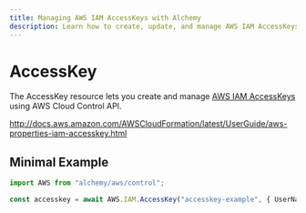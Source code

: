 ```yaml
---
title: Managing AWS IAM AccessKeys with Alchemy
description: Learn how to create, update, and manage AWS IAM AccessKeys using Alchemy Cloud Control.
---
```


# AccessKey

The AccessKey resource lets you create and manage [AWS IAM AccessKeys](https://docs.aws.amazon.com/iam/latest/userguide/) using AWS Cloud Control API.

http://docs.aws.amazon.com/AWSCloudFormation/latest/UserGuide/aws-properties-iam-accesskey.html

## Minimal Example

```ts
import AWS from "alchemy/aws/control";

const accesskey = await AWS.IAM.AccessKey("accesskey-example", { UserName: "accesskey-user" });
```

